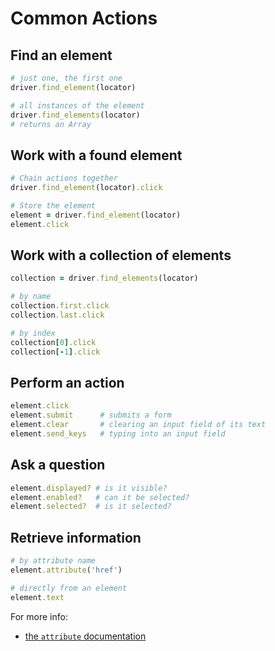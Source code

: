 # Common Actions

## Find an element

```ruby
# just one, the first one
driver.find_element(locator)

# all instances of the element
driver.find_elements(locator)
# returns an Array
```

## Work with a found element

```ruby
# Chain actions together
driver.find_element(locator).click

# Store the element
element = driver.find_element(locator)
element.click
```

## Work with a collection of elements
```ruby
collection = driver.find_elements(locator)

# by name
collection.first.click
collection.last.click

# by index
collection[0].click
collection[-1].click
```

## Perform an action
```ruby
element.click
element.submit      # submits a form
element.clear       # clearing an input field of its text
element.send_keys   # typing into an input field
```

## Ask a question
```ruby
element.displayed? # is it visible?
element.enabled?   # can it be selected?
element.selected?  # is it selected?
```

## Retrieve information

```ruby
# by attribute name
element.attribute('href')

# directly from an element
element.text
```

For more info:
+ [the `attribute` documentation](http://selenium.googlecode.com/git/docs/api/rb/Selenium/WebDriver/Element.html#attribute-instance_method)
